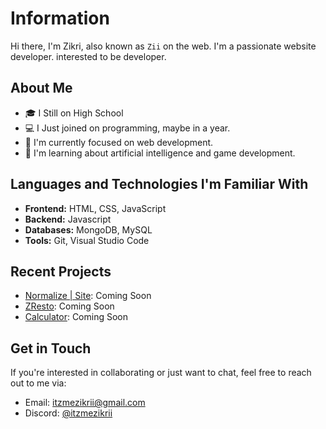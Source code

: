 # Information

Hi there, I'm Zikri, also known as `Zii` on the web. I'm a passionate website developer. interested to be developer.

## About Me

- 🎓 I Still on High School
- 💻 I Just joined on programming, maybe in a year.
- 🔭 I'm currently focused on web development.
- 🌱 I'm learning about artificial intelligence and game development.

## Languages and Technologies I'm Familiar With

- **Frontend:** HTML, CSS, JavaScript
- **Backend:** Javascript
- **Databases:** MongoDB, MySQL
- **Tools:** Git, Visual Studio Code

## Recent Projects

- [Normalize | Site](link): Coming Soon
- [ZResto](link): Coming Soon
- [Calculator](link): Coming Soon

## Get in Touch

If you're interested in collaborating or just want to chat, feel free to reach out to me via:

- Email: itzmezikrii@gmail.com
- Discord: [@itzmezikrii](https://discord.com/itzmezikrii)
